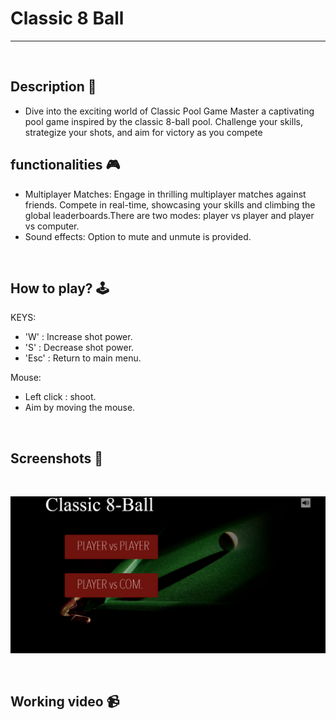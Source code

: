 # **Classic 8 Ball** 

---

<br>

## **Description 📃**
- Dive into the exciting world of Classic Pool Game Master a captivating pool game inspired by the classic 8-ball pool. Challenge your skills, strategize your shots, and aim for victory as you compete
 

## **functionalities 🎮**
- Multiplayer Matches: Engage in thrilling multiplayer matches against friends. Compete in real-time, showcasing your skills and climbing the global leaderboards.There are two modes: player vs player and player vs computer.
- Sound effects: Option to mute and unmute is provided.

<br>

## **How to play? 🕹️**

KEYS:
- 'W' : Increase shot power.
- 'S' : Decrease shot power.
- 'Esc' : Return to main menu.

Mouse:
- Left click : shoot.
- Aim by moving the mouse.

<br>

## **Screenshots 📸**

<br>

![image](../../assets/images/Classic_8_Ball.png)

<br>

## **Working video 📹**
<!-- add your working video over here -->

